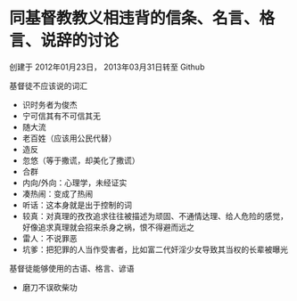 # 同基督教教义相违背的信条、名言、格言、说辞的讨论

创建于 2012年01月23日， 2013年03月31日转至 Github

基督徒不应该说的词汇

- 识时务者为俊杰
- 宁可信其有不可信其无
- 随大流
- 老百姓（应该用公民代替）
- 造反
- 忽悠（等于撒谎，却美化了撒谎）
- 合群
- 内向/外向：心理学，未经证实
- 凑热闹：变成了热闹
- 听话：这本身就是出于控制的词
- 较真：对真理的孜孜追求往往被描述为顽固、不通情达理、给人危险的感觉，好像追求真理就会招来杀身之祸，恨不得避而远之
- 雷人：不说罪恶
- 坑爹：把犯罪的人当作受害者，比如富二代奸淫少女导致其当权的长辈被曝光

基督徒能够使用的古语、格言、谚语
- 磨刀不误砍柴功
